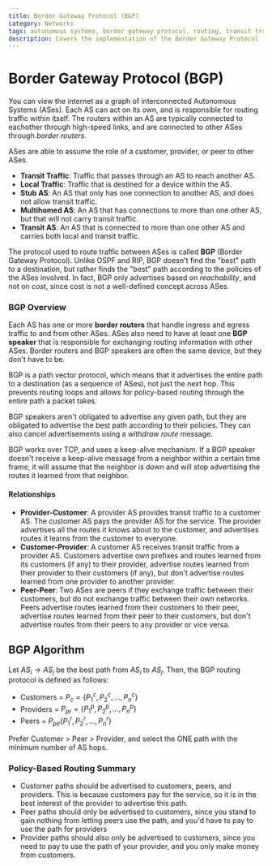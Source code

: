 ```yaml
---
title: Border Gateway Protocol (BGP)
category: Networks
tags: autonomous systems, border gateway protocol, routing, transit traffic, stub AS, multihomed AS, transit AS
description: Covers the implementation of the Border Gateway Protocol (BGP), a routing protocol used to exchange routing and reachability information between autonomous systems on the internet. Discusses the relationships between different types of autonomous systems, such as stub, multihomed, and transit ASes, and the policy-based routing decisions made by BGP. Provides a high-level overview of the BGP algorithm and its role in managing transit traffic across the global internet infrastructure.
---
```


# Border Gateway Protocol (BGP)

You can view the internet as a graph of interconnected Autonomous Systems (ASes). Each AS can act on its own, and is responsible for routing traffic within itself. The routers within an AS are typically connected to eachother through high-speed links, and are connected to other ASes through *border routers*.

ASes are able to assume the role of a customer, provider, or peer to other ASes.

- **Transit Traffic**: Traffic that passes through an AS to reach another AS.
- **Local Traffic**: Traffic that is destined for a device within the AS.
- **Stub AS**: An AS that only has one connection to another AS, and does not allow transit traffic.
- **Multihomed AS**: An AS that has connections to more than one other AS, but that will not carry transit traffic.
- **Transit AS**: An AS that is connected to more than one other AS and carries both local and transit traffic.

The protocol used to route traffic between ASes is called **BGP** (Border Gateway Protocol). Unlike OSPF and RIP, BGP doesn't find the "best" path to a destination, but rather finds the "best" path according to the policies of the ASes involved. In fact, BGP only advertises based on *reachability*, and not on *cost*, since cost is not a well-defined concept across ASes.


### BGP Overview

Each AS has one or more **border routers** that handle ingress and egress traffic to and from other ASes. ASes also need to have at least one **BGP speaker** that is responsible for exchanging routing information with other ASes. Border routers and BGP speakers are often the same device, but they don't have to be.

BGP is a path vector protocol, which means that it advertises the entire path to a destination (as a sequence of ASes), not just the next hop. This prevents routing loops and allows for policy-based routing through the entire path a packet takes.

BGP speakers aren't obligated to advertise any given path, but they are obligated to advertise the best path according to their policies. They can also cancel advertisements using a *withdraw route* message.

BGP works over TCP, and uses a keep-alive mechanism. If a BGP speaker doesn't receive a keep-alive message from a neighbor within a certain time frame, it will assume that the neighbor is down and will stop advertising the routes it learned from that neighbor.

#### Relationships

- **Provider-Customer**: A provider AS provides transit traffic to a customer AS. The customer AS pays the provider AS for the service. The provider advertises all the routes it knows about to the customer, and advertises routes it learns from the customer to everyone.
- **Customer-Provider**: A customer AS receives transit traffic from a provider AS. Customers advertise own prefixes and routes learned from its customers (if any) to their provider, advertise routes learned from their provider to their customers (if any), but don't advertise routes learned from one provider to another provider.
- **Peer-Peer**: Two ASes are peers if they exchange traffic between their customers, but do not exchange traffic between their own networks. Peers advertise routes learned from their customers to their peer, advertise routes learned from their peer to their customers, but don't advertise routes from their peers to any provider or vice versa.

## BGP Algorithm

Let $AS_i \to AS_j$ be the best path from $AS_i$ to $AS_j$. Then, the BGP routing protocol is defined as follows:

- Customers = $P_c = \{P_1^{c}, P_2^{c}, \ldots, P_n^{c}\}$
- Providers = $P_{pr} = \{P_1^{p}, P_2^{p}, \ldots, P_n^{p}\}$
- Peers = $P_{pe}\{P_1^{r}, P_2^{r}, \ldots, P_n^{r}\}$

Prefer Customer > Peer > Provider, and select the ONE path with the minimum number of AS hops.

### Policy-Based Routing Summary

- Customer paths should be advertised to customers, peers, and providers. This is because customers pay for the service, so it is in the best interest of the provider to advertise this path.
- Peer paths should only be advertised to customers, since you stand to gain nothing from letting peers use the path, and you'd have to pay to use the path for providers
- Provider paths should also only be advertised to customers, since you need to pay to use the path of your provider, and you only make money from customers.
